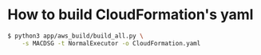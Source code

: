 # How to build CloudFormation's yaml

```sh
$ python3 app/aws_build/build_all.py \
    -s MACDSG -t NormalExecutor -o CloudFormation.yaml
```
